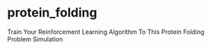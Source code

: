 # protein_folding
Train Your Reinforcement Learning Algorithm To This Protein Folding Problem Simulation
